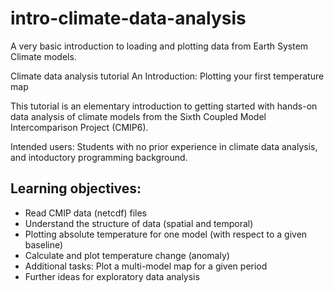 # intro-climate-data-analysis
A very basic introduction to loading and plotting data from Earth System Climate models.

Climate data analysis tutorial
An Introduction: Plotting your first temperature map

This tutorial is an elementary introduction to getting started with hands-on data analysis of climate models from the Sixth Coupled Model Intercomparison Project (CMIP6).

Intended users: Students with no prior experience in climate data analysis, and intoductory programming background.

## Learning objectives:
<ul> 
<li> Read CMIP data (netcdf) files </li>
<li> Understand the structure of data (spatial and temporal) </li>
<li> Plotting absolute temperature for one model (with respect to a given baseline)  </li>
<li> Calculate and plot temperature change (anomaly) </li>
<li> Additional tasks: Plot a multi-model map for a given period </li>
<li> Further ideas for exploratory data analysis </li>
</ul>

